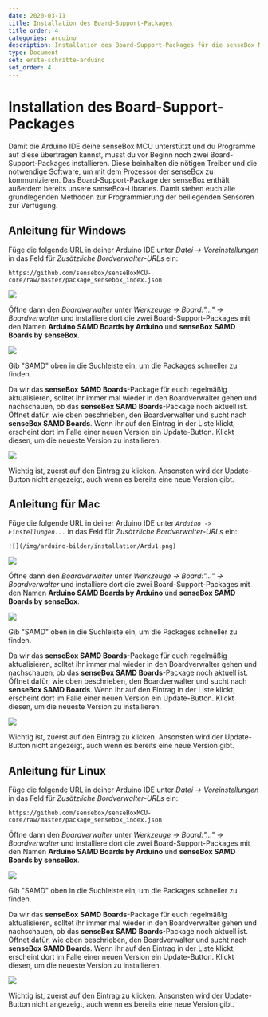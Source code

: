 ```yaml
---
date: 2020-03-11
title: Installation des Board-Support-Packages
title_order: 4
categories: arduino
description: Installation des Board-Support-Packages für die senseBox MCU
type: Document
set: erste-schritte-arduino
set_order: 4
---
```

# Installation des Board-Support-Packages

<div class="description">Damit die Arduino IDE deine senseBox MCU unterstützt und du Programme auf diese übertragen kannst, musst du vor Beginn noch zwei Board-Support-Packages installieren. Diese beinhalten die nötigen Treiber und die notwendige Software, um mit dem Prozessor der senseBox zu kommunizieren. Das Board-Support-Package der senseBox enthält außerdem bereits unsere senseBox-Libraries. Damit stehen euch alle grundlegenden Methoden zur Programmierung der beiliegenden Sensoren zur Verfügung.</div>



## Anleitung für Windows
Füge die folgende URL in deiner Arduino IDE unter *Datei -> Voreinstellungen* in das Feld für *Zusätzliche Bordverwalter-URLs* ein:
```
https://github.com/sensebox/senseBoxMCU-core/raw/master/package_sensebox_index.json
```


<!-- ![](/img/arduino-bilder/Installation%20des%20Board-Support-Packages/Ardu1.png) -->
![](/img/arduino-bilder/installation/Ardu1.png)


Öffne dann den *Boardverwalter* unter *Werkzeuge -> Board:"..." -> Boardverwalter* und installiere dort die zwei Board-Support-Packages mit den Namen **Arduino SAMD Boards by Arduino** und **senseBox SAMD Boards by senseBox**.

<!-- ![](/img/arduino-bilder/Installation%20des%20Board-Support-Packages/Ardu2.png) -->
![](/img/arduino-bilder/installation/Ardu2.png)


  Gib "SAMD" oben in die Suchleiste ein, um die Packages schneller zu finden.


Da wir das **senseBox SAMD Boards**-Package für euch regelmäßig aktualisieren, solltet ihr immer mal wieder in den Boardverwalter gehen und nachschauen, ob das **senseBox SAMD Boards**-Package noch aktuell ist. Öffnet dafür, wie oben beschrieben, den Boardverwalter und sucht nach **senseBox SAMD Boards**. Wenn ihr auf den Eintrag in der Liste klickt, erscheint dort im Falle einer neuen Version ein Update-Button. Klickt diesen, um die neueste Version zu installieren.


<!-- ![](/img/arduino-bilder/Installation%20des%20Board-Support-Packages/update-b-s-p.png) -->
![](/img/arduino-bilder/installation/update-b-s-p.png)

  Wichtig ist, zuerst auf den Eintrag zu klicken. Ansonsten wird der Update-Button nicht angezeigt, auch wenn es bereits eine neue Version gibt.



## Anleitung für Mac
Füge die folgende URL in deiner Arduino IDE unter *`Arduino -> Einstellungen...`* in das Feld für *Zusätzliche Bordverwalter-URLs* ein:
```
![](/img/arduino-bilder/installation/Ardu1.png)
```

<!-- ![](/img/arduino-bilder/Installation%20des%20Board-Support-Packages/ardu_mac.png) -->
![](/img/arduino-bilder/installation/ardu_mac.png)


Öffne dann den *Boardverwalter* unter *Werkzeuge -> Board:"..." -> Boardverwalter* und installiere dort die zwei Board-Support-Packages mit den Namen **Arduino SAMD Boards by Arduino** und **senseBox SAMD Boards by senseBox**.


<!-- ![](/img/arduino-bilder/Installation%20des%20Board-Support-Packages/ardu3_mac.png) -->
![](/img/arduino-bilder/installation/ardu3_mac.png)


<!-- ![](/img/arduino-bilder/Installation%20des%20Board-Support-Packages/ardu3_mac.png) -->



  Gib "SAMD" oben in die Suchleiste ein, um die Packages schneller zu finden.


Da wir das **senseBox SAMD Boards**-Package für euch regelmäßig aktualisieren, solltet ihr immer mal wieder in den Boardverwalter gehen und nachschauen, ob das **senseBox SAMD Boards**-Package noch aktuell ist. Öffnet dafür, wie oben beschrieben, den Boardverwalter und sucht nach **senseBox SAMD Boards**. Wenn ihr auf den Eintrag in der Liste klickt, erscheint dort im Falle einer neuen Version ein Update-Button. Klickt diesen, um die neueste Version zu installieren.


<!-- ![](/img/arduino-bilder/Installation%20des%20Board-Support-Packages/ardu_update_mac.png) -->
![](/img/arduino-bilder/installation/ardu_update_mac.png)


  Wichtig ist, zuerst auf den Eintrag zu klicken. Ansonsten wird der Update-Button nicht angezeigt, auch wenn es bereits eine neue Version gibt.



## Anleitung für Linux
Füge die folgende URL in deiner Arduino IDE unter *Datei -> Voreinstellungen* in das Feld für *Zusätzliche Bordverwalter-URLs* ein:
```
https://github.com/sensebox/senseBoxMCU-core/raw/master/package_sensebox_index.json
```
<!-- ![](/img/arduino-bilder/Installation%20des%20Board-Support-Packages/Ardu1.png) -->



Öffne dann den *Boardverwalter* unter *Werkzeuge -> Board:"..." -> Boardverwalter* und installiere dort die zwei Board-Support-Packages mit den Namen **Arduino SAMD Boards by Arduino** und **senseBox SAMD Boards by senseBox**.

<!-- ![](/img/arduino-bilder/Installation%20des%20Board-Support-Packages/Ardu2.png) -->
![](/img/arduino-bilder/installation/Ardu2.png)

Gib "SAMD" oben in die Suchleiste ein, um die Packages schneller zu finden.

Da wir das **senseBox SAMD Boards**-Package für euch regelmäßig aktualisieren, solltet ihr immer mal wieder in den Boardverwalter gehen und nachschauen, ob das **senseBox SAMD Boards**-Package noch aktuell ist. Öffnet dafür, wie oben beschrieben, den Boardverwalter und sucht nach **senseBox SAMD Boards**. Wenn ihr auf den Eintrag in der Liste klickt, erscheint dort im Falle einer neuen Version ein Update-Button. Klickt diesen, um die neueste Version zu installieren.


<!-- ![](/img/arduino-bilder/Installation%20des%20Board-Support-Packages/update-b-s-p.png) -->
![](/img/arduino-bilder/installation/update-b-s-p.png)

Wichtig ist, zuerst auf den Eintrag zu klicken. Ansonsten wird der Update-Button nicht angezeigt, auch wenn es bereits eine neue Version gibt.
